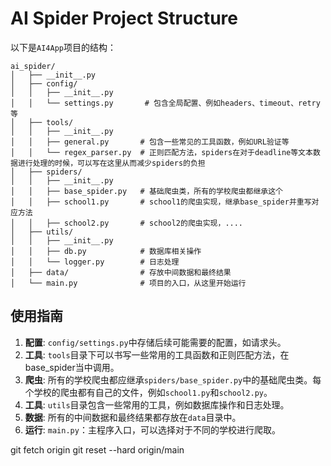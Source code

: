 # AI Spider Project Structure

以下是`AI4App`项目的结构：

```
ai_spider/
│   ├── __init__.py
│   ├── config/
│   │   ├── __init__.py
│   │   └── settings.py       # 包含全局配置、例如headers、timeout、retry等
│   ├── tools/
│   │   ├── __init__.py
│   │   ├── general.py       # 包含一些常见的工具函数，例如URL验证等
│   │   └── regex_parser.py  # 正则匹配方法，spiders在对于deadline等文本数据进行处理的时候，可以写在这里从而减少spiders的负担
│   ├── spiders/
│   │   ├── __init__.py
│   │   ├── base_spider.py   # 基础爬虫类，所有的学校爬虫都继承这个
│   │   ├── school1.py       # school1的爬虫实现，继承base_spider并重写对应方法
│   │   ├── school2.py       # school2的爬虫实现，....
│   ├── utils/
│   │   ├── __init__.py
│   │   ├── db.py            # 数据库相关操作
│   │   └── logger.py        # 日志处理
│   ├── data/                # 存放中间数据和最终结果
│   └── main.py              # 项目的入口，从这里开始运行
```

## 使用指南

1. **配置**: `config/settings.py`中存储后续可能需要的配置，如请求头。
2. **工具**: `tools`目录下可以书写一些常用的工具函数和正则匹配方法，在base_spider当中调用。
3. **爬虫**: 所有的学校爬虫都应继承`spiders/base_spider.py`中的基础爬虫类。每个学校的爬虫都有自己的文件，例如`school1.py`和`school2.py`。
4. **工具**: `utils`目录包含一些常用的工具，例如数据库操作和日志处理。
5. **数据**: 所有的中间数据和最终结果都存放在`data`目录中。
6. **运行**: `main.py`：主程序入口，可以选择对于不同的学校进行爬取。


git fetch origin
git reset --hard origin/main